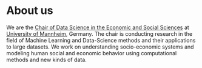 # About us

We are the [Chair of Data Science in the Economic and Social Sciences](https://www.bwl.uni-mannheim.de/en/information-systems/chairs/prof-dr-strohmaier/) at [University of Mannheim](https://www.uni-mannheim.de/en/), Germany. The chair is conducting research in the field of Machine Learning and Data-Science methods and their applications to large datasets. We work on understanding socio-economic systems and modeling human social and economic behavior using computational methods and new kinds of data.
